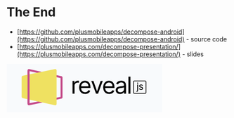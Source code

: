 # The End

* [https://github.com/plusmobileapps/decompose-android](https://github.com/plusmobileapps/decompose-android) - source code
* [https://plusmobileapps.com/decompose-presentation/](https://plusmobileapps.com/decompose-presentation/) - slides 

![](../images/reveal-js.png)
